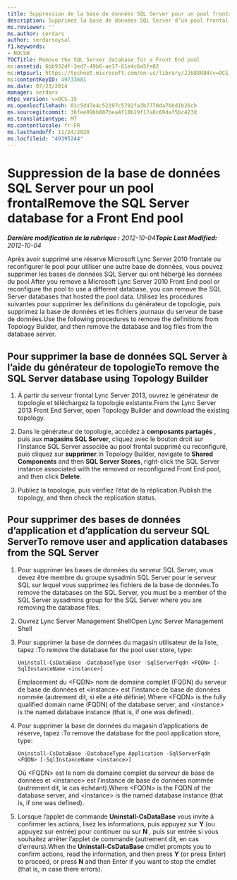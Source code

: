 ```yaml
---
title: Suppression de la base de données SQL Server pour un pool frontal
description: Supprimez la base de données SQL Server d’un pool frontal.
ms.reviewer: ''
ms.author: serdars
author: serdarsoysal
f1.keywords:
- NOCSH
TOCTitle: Remove the SQL Server database for a Front End pool
ms:assetid: 6bb932df-3ed7-49b6-ae17-61e4c6a5fe82
ms:mtpsurl: https://technet.microsoft.com/en-us/library/JJ688084(v=OCS.15)
ms:contentKeyID: 49733681
ms.date: 07/23/2014
manager: serdars
mtps_version: v=OCS.15
ms.openlocfilehash: 01c5d47e4c52197c5792fa3b7770da7bbd1b26cb
ms.sourcegitcommit: 36fee89bb887bea4f18b19f17a8c69daf5bc423d
ms.translationtype: MT
ms.contentlocale: fr-FR
ms.lasthandoff: 11/24/2020
ms.locfileid: "49395244"
---
```

# <a name="remove-the-sql-server-database-for-a-front-end-pool"></a><span data-ttu-id="65e72-103">Suppression de la base de données SQL Server pour un pool frontal</span><span class="sxs-lookup"><span data-stu-id="65e72-103">Remove the SQL Server database for a Front End pool</span></span>

<div data-xmlns="http://www.w3.org/1999/xhtml">

<div class="topic" data-xmlns="http://www.w3.org/1999/xhtml" data-msxsl="urn:schemas-microsoft-com:xslt" data-cs="https://msdn.microsoft.com/">

<div data-asp="https://msdn2.microsoft.com/asp">



</div>

<div id="mainSection">

<div id="mainBody"><span data-ttu-id="65e72-104">

<span> </span></span><span class="sxs-lookup"><span data-stu-id="65e72-104">

<span> </span></span></span>

<span data-ttu-id="65e72-105">_**Dernière modification de la rubrique :** 2012-10-04_</span><span class="sxs-lookup"><span data-stu-id="65e72-105">_**Topic Last Modified:** 2012-10-04_</span></span>

<span data-ttu-id="65e72-106">Après avoir supprimé une réserve Microsoft Lync Server 2010 frontale ou reconfigurer le pool pour utiliser une autre base de données, vous pouvez supprimer les bases de données SQL Server qui ont hébergé les données du pool.</span><span class="sxs-lookup"><span data-stu-id="65e72-106">After you remove a Microsoft Lync Server 2010 Front End pool or reconfigure the pool to use a different database, you can remove the SQL Server databases that hosted the pool data.</span></span> <span data-ttu-id="65e72-107">Utilisez les procédures suivantes pour supprimer les définitions du générateur de topologie, puis supprimez la base de données et les fichiers journaux du serveur de base de données.</span><span class="sxs-lookup"><span data-stu-id="65e72-107">Use the following procedures to remove the definitions from Topology Builder, and then remove the database and log files from the database server.</span></span>

<div>

## <a name="to-remove-the-sql-server-database-using-topology-builder"></a><span data-ttu-id="65e72-108">Pour supprimer la base de données SQL Server à l’aide du générateur de topologie</span><span class="sxs-lookup"><span data-stu-id="65e72-108">To remove the SQL Server database using Topology Builder</span></span>

1.  <span data-ttu-id="65e72-109">À partir du serveur frontal Lync Server 2013, ouvrez le générateur de topologie et téléchargez la topologie existante.</span><span class="sxs-lookup"><span data-stu-id="65e72-109">From the Lync Server 2013 Front End Server, open Topology Builder and download the existing topology.</span></span>

2.  <span data-ttu-id="65e72-110">Dans le générateur de topologie, accédez à **composants partagés** , puis aux **magasins SQL Server**, cliquez avec le bouton droit sur l’instance SQL Server associée au pool frontal supprimé ou reconfiguré, puis cliquez sur **supprimer**.</span><span class="sxs-lookup"><span data-stu-id="65e72-110">In Topology Builder, navigate to **Shared Components** and then **SQL Server Stores**, right-click the SQL Server instance associated with the removed or reconfigured Front End pool, and then click **Delete**.</span></span>

3.  <span data-ttu-id="65e72-111">Publiez la topologie, puis vérifiez l’état de la réplication.</span><span class="sxs-lookup"><span data-stu-id="65e72-111">Publish the topology, and then check the replication status.</span></span>

</div>

<div>

## <a name="to-remove-user-and-application-databases-from-the-sql-server"></a><span data-ttu-id="65e72-112">Pour supprimer des bases de données d’application et d’application du serveur SQL Server</span><span class="sxs-lookup"><span data-stu-id="65e72-112">To remove user and application databases from the SQL Server</span></span>

1.  <span data-ttu-id="65e72-113">Pour supprimer les bases de données du serveur SQL Server, vous devez être membre du groupe sysadmin SQL Server pour le serveur SQL sur lequel vous supprimez les fichiers de la base de données.</span><span class="sxs-lookup"><span data-stu-id="65e72-113">To remove the databases on the SQL Server, you must be a member of the SQL Server sysadmins group for the SQL Server where you are removing the database files.</span></span>

2.  <span data-ttu-id="65e72-114">Ouvrez Lync Server Management Shell</span><span class="sxs-lookup"><span data-stu-id="65e72-114">Open Lync Server Management Shell</span></span>

3.  <span data-ttu-id="65e72-115">Pour supprimer la base de données du magasin utilisateur de la liste, tapez :</span><span class="sxs-lookup"><span data-stu-id="65e72-115">To remove the database for the pool user store, type:</span></span>
    
        Uninstall-CsDataBase -DatabaseType User -SqlServerFqdn <FQDN> [-SqlInstanceName <instance>]
    
    <span data-ttu-id="65e72-116">Emplacement du \<FQDN\> nom de domaine complet (FQDN) du serveur de base de données et \<instance\> est l’instance de base de données nommée (autrement dit, si elle a été définie).</span><span class="sxs-lookup"><span data-stu-id="65e72-116">Where \<FQDN\> is the fully qualified domain name (FQDN) of the database server, and \<instance\> is the named database instance (that is, if one was defined).</span></span>

4.  <span data-ttu-id="65e72-117">Pour supprimer la base de données du magasin d’applications de réserve, tapez :</span><span class="sxs-lookup"><span data-stu-id="65e72-117">To remove the database for the pool application store, type:</span></span>
    
        Uninstall-CsDataBase -DatabaseType Application -SqlServerFqdn <FQDN> [-SqlInstanceName <instance>]
    
    <span data-ttu-id="65e72-118">Où \<FQDN\> est le nom de domaine complet du serveur de base de données et \<instance\> est l’instance de base de données nommée (autrement dit, le cas échéant).</span><span class="sxs-lookup"><span data-stu-id="65e72-118">Where \<FQDN\> is the FQDN of the database server, and \<instance\> is the named database instance (that is, if one was defined).</span></span>

5.  <span data-ttu-id="65e72-119">Lorsque l’applet de commande **Uninstall-CsDataBase** vous invite à confirmer les actions, lisez les informations, puis appuyez sur **Y** (ou appuyez sur entrée) pour continuer ou sur **N** , puis sur entrée si vous souhaitez arrêter l’applet de commande (autrement dit, en cas d’erreurs).</span><span class="sxs-lookup"><span data-stu-id="65e72-119">When the **Uninstall-CsDataBase** cmdlet prompts you to confirm actions, read the information, and then press **Y** (or press Enter) to proceed, or press **N** and then Enter if you want to stop the cmdlet (that is, in case there errors).</span></span>

<span data-ttu-id="65e72-120"></div>

</div>

<span> </span>

</div>

</div>

</span><span class="sxs-lookup"><span data-stu-id="65e72-120"></div>

</div>

<span> </span>

</div>

</div>

</span></span></div>

